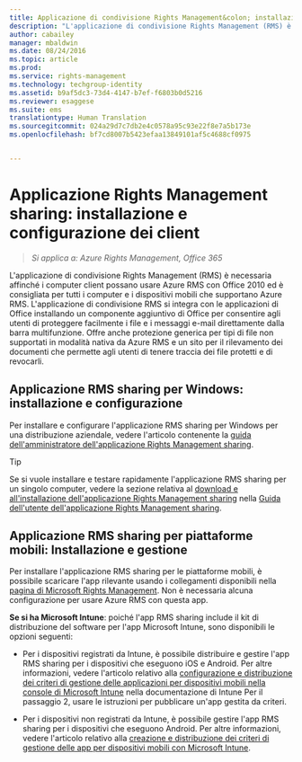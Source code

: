 ```yaml
---
title: Applicazione di condivisione Rights Management&colon; installazione e configurazione dei client | Azure RMS
description: "L'applicazione di condivisione Rights Management (RMS) è necessaria affinché i computer client possano usare Azure RMS con Office 2010 ed è consigliata per tutti i computer e i dispositivi mobili che supportano Azure RMS. L'applicazione di condivisione RMS si integra con le applicazioni di Office installando un componente aggiuntivo di Office per consentire agli utenti di proteggere facilmente i file e i messaggi e-mail direttamente dalla barra multifunzione. Offre anche protezione generica per tipi di file non supportati in modalità nativa da Azure RMS e un sito per il rilevamento dei documenti che permette agli utenti di tenere traccia dei file protetti e di revocarli."
author: cabailey
manager: mbaldwin
ms.date: 08/24/2016
ms.topic: article
ms.prod: 
ms.service: rights-management
ms.technology: techgroup-identity
ms.assetid: b9af5dc3-73d4-4147-b7ef-f6803b0d5216
ms.reviewer: esaggese
ms.suite: ems
translationtype: Human Translation
ms.sourcegitcommit: 024a29d7c7db2e4c0578a95c93e22f8e7a5b173e
ms.openlocfilehash: bf7cd8007b5423efaa13849101af5c4688cf0975


---
```


# Applicazione Rights Management sharing: installazione e configurazione dei client

>*Si applica a: Azure Rights Management, Office 365*

L'applicazione di condivisione Rights Management (RMS) è necessaria affinché i computer client possano usare Azure RMS con Office 2010 ed è consigliata per tutti i computer e i dispositivi mobili che supportano Azure RMS. L'applicazione di condivisione RMS si integra con le applicazioni di Office installando un componente aggiuntivo di Office per consentire agli utenti di proteggere facilmente i file e i messaggi e-mail direttamente dalla barra multifunzione. Offre anche protezione generica per tipi di file non supportati in modalità nativa da Azure RMS e un sito per il rilevamento dei documenti che permette agli utenti di tenere traccia dei file protetti e di revocarli.

## Applicazione RMS sharing per Windows: installazione e configurazione
Per installare e configurare l'applicazione RMS sharing per Windows per una distribuzione aziendale, vedere l'articolo contenente la [guida dell'amministratore dell'applicazione Rights Management sharing](../rms-client/sharing-app-admin-guide.md).

> [!TIP]
> Se si vuole installare e testare rapidamente l'applicazione RMS sharing per un singolo computer, vedere la sezione relativa al [download e all'installazione dell'applicazione Rights Management sharing](../rms-client/install-sharing-app.md) nella [Guida dell'utente dell'applicazione Rights Management sharing](../rms-client/sharing-app-user-guide.md).

## Applicazione RMS sharing per piattaforme mobili: Installazione e gestione
Per installare l'applicazione RMS sharing per le piattaforme mobili, è possibile scaricare l'app rilevante usando i collegamenti disponibili nella [pagina di Microsoft Rights Management](http://go.microsoft.com/fwlink/?LinkId=303970). Non è necessaria alcuna configurazione per usare Azure RMS con questa app.

**Se si ha Microsoft Intune**: poiché l'app RMS sharing include il kit di distribuzione del software per l'app Microsoft Intune, sono disponibili le opzioni seguenti:

-   Per i dispositivi registrati da Intune, è possibile distribuire e gestire l'app RMS sharing per i dispositivi che eseguono iOS e Android. Per altre informazioni, vedere l'articolo relativo alla [configurazione e distribuzione dei criteri di gestione delle applicazioni per dispositivi mobili nella console di Microsoft Intune](/intune/deploy-use/configure-and-deploy-mobile-application-management-policies-in-the-microsoft-intune-console) nella documentazione di Intune Per il passaggio 2, usare le istruzioni per pubblicare un'app gestita da criteri.

-   Per i dispositivi non registrati da Intune, è possibile gestire l'app RMS sharing per i dispositivi che eseguono Android. Per altre informazioni, vedere l'articolo relativo alla [creazione e distribuzione dei criteri di gestione delle app per dispositivi mobili con Microsoft Intune](/intune/deploy-use/create-and-deploy-mobile-app-management-policies-with-microsoft-intune).




<!--HONumber=Aug16_HO4-->


